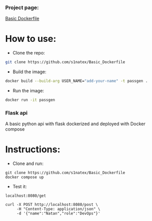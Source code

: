 ### Project page:
[Basic Dockerfile](https://roadmap.sh/projects/basic-dockerfile)

# How to use:
- Clone the repo:
```sh
git clone https://github.com/s1natex/Basic_Dockerfile
```
- Build the image:
```sh
docker build --build-arg USER_NAME="add-your-name" -t passgen .
```
- Run the image:
```sh
docker run -it passgen
```

### Flask api
A basic python api with flask dockerized and deployed with Docker compose

# Instructions:
- Clone and run:
```
git clone https://github.com/s1natex/Basic_Dockerfile
docker compose up
```
- Test it:
```
localhost:8080/get

curl -X POST http://localhost:8080/post \
     -H "Content-Type: application/json" \
     -d '{"name":"Natan","role":"DevOps"}'
```